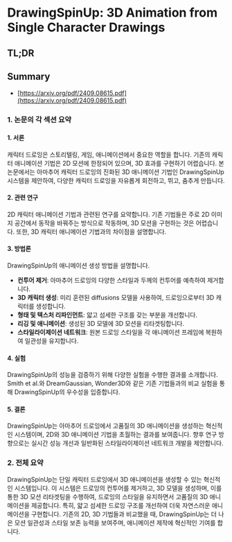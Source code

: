 # DrawingSpinUp: 3D Animation from Single Character Drawings
## TL;DR
## Summary
- [https://arxiv.org/pdf/2409.08615.pdf](https://arxiv.org/pdf/2409.08615.pdf)

### 1. 논문의 각 섹션 요약

#### 1. 서론
캐릭터 드로잉은 스토리텔링, 게임, 애니메이션에서 중요한 역할을 합니다. 기존의 캐릭터 애니메이션 기법은 2D 모션에 한정되어 있으며, 3D 효과를 구현하기 어렵습니다. 본 논문에서는 아마추어 캐릭터 드로잉의 진화된 3D 애니메이션 기법인 DrawingSpinUp 시스템을 제안하여, 다양한 캐릭터 드로잉을 자유롭게 회전하고, 뛰고, 춤추게 만듭니다.

#### 2. 관련 연구
2D 캐릭터 애니메이션 기법과 관련된 연구를 요약합니다. 기존 기법들은 주로 2D 이미지 공간에서 동작을 바꿔주는 방식으로 작동하며, 3D 모션을 구현하는 것은 어렵습니다. 또한, 3D 캐릭터 애니메이션 기법과의 차이점을 설명합니다.

#### 3. 방법론
DrawingSpinUp의 애니메이션 생성 방법을 설명합니다.
- **컨투어 제거**: 아마추어 드로잉의 다양한 스타일과 두께의 컨투어를 예측하여 제거합니다.
- **3D 캐릭터 생성**: 미리 훈련된 diffusions 모델을 사용하여, 드로잉으로부터 3D 캐릭터를 생성합니다.
- **형태 및 텍스처 리파인먼트**: 얇고 섬세한 구조를 갖는 부분을 개선합니다.
- **리깅 및 애니메이션**: 생성된 3D 모델에 3D 모션을 리타겟팅합니다.
- **스타일라이제이션 네트워크**: 원본 드로잉 스타일을 각 애니메이션 프레임에 복원하여 일관성을 유지합니다.

#### 4. 실험
DrawingSpinUp의 성능을 검증하기 위해 다양한 실험을 수행한 결과를 소개합니다. Smith et al.와 DreamGaussian, Wonder3D와 같은 기존 기법들과의 비교 실험을 통해 DrawingSpinUp의 우수성을 입증합니다.

#### 5. 결론
DrawingSpinUp는 아마추어 드로잉에서 고품질의 3D 애니메이션을 생성하는 혁신적인 시스템이며, 2D와 3D 애니메이션 기법을 초월하는 결과를 보여줍니다. 향후 연구 방향으로는 실시간 성능 개선과 일반화된 스타일라이제이션 네트워크 개발을 제안합니다.

### 2. 전체 요약
DrawingSpinUp는 단일 캐릭터 드로잉에서 3D 애니메이션을 생성할 수 있는 혁신적인 시스템입니다. 이 시스템은 드로잉의 컨투어를 제거하고, 3D 모델을 생성하며, 이를 통한 3D 모션 리타겟팅을 수행하여, 드로잉의 스타일을 유지하면서 고품질의 3D 애니메이션을 제공합니다. 특히, 얇고 섬세한 드로잉 구조를 개선하여 더욱 자연스러운 애니메이션을 구현합니다. 기존의 2D, 3D 기법들과 비교했을 때, DrawingSpinUp는 더 나은 모션 일관성과 스타일 보존 능력을 보여주며, 애니메이션 제작에 혁신적인 기여를 합니다.
